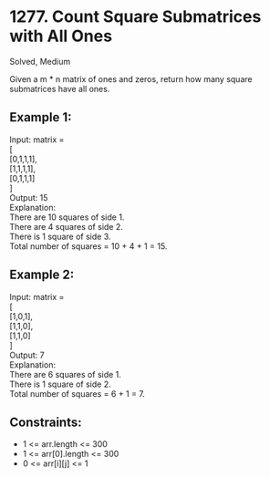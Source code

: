 # 1277. Count Square Submatrices with All Ones
Solved, Medium

Given a m * n matrix of ones and zeros, return how many square submatrices have all ones.   

Example 1:
---
Input: matrix =  
[  
  [0,1,1,1],  
  [1,1,1,1],  
  [0,1,1,1]  
]   
Output: 15  
Explanation:   
There are 10 squares of side 1.  
There are 4 squares of side 2.  
There is  1 square of side 3.  
Total number of squares = 10 + 4 + 1 = 15.  

Example 2:
---
Input: matrix =   
[  
  [1,0,1],  
  [1,1,0],  
  [1,1,0]  
]  
Output: 7  
Explanation:   
There are 6 squares of side 1.    
There is 1 square of side 2.   
Total number of squares = 6 + 1 = 7.  
 

Constraints:
---
* 1 <= arr.length <= 300
* 1 <= arr[0].length <= 300
* 0 <= arr[i][j] <= 1
